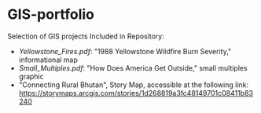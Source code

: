 # GIS-portfolio
Selection of GIS projects
Included in Repository:
  - <i>Yellowstone_Fires.pdf</i>: "1988 Yellowstone Wildfire Burn Severity," informational map
  - <i>Small_Multiples.pdf</i>: "How Does America Get Outside," small multiples graphic
  - "Connecting Rural Bhutan", Story Map, accessible at the following link: https://storymaps.arcgis.com/stories/1d268819a3fc48149701c08411b83240
